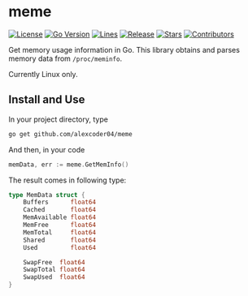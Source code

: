 
# meme

[![License](https://img.shields.io/github/license/alexcoder04/meme)](https://github.com/alexcoder04/meme/blob/main/LICENSE)
[![Go Version](https://img.shields.io/github/go-mod/go-version/alexcoder04/meme)](https://github.com/alexcoder04/meme/blob/main/go.mod)
[![Lines](https://img.shields.io/tokei/lines/github/alexcoder04/meme?label=lines)](https://github.com/alexcoder04/meme/pulse)
[![Release](https://img.shields.io/github/v/release/alexcoder04/meme?display_name=tag&sort=semver)](https://github.com/alexcoder04/meme/releases/latest)
[![Stars](https://img.shields.io/github/stars/alexcoder04/meme)](https://github.com/alexcoder04/meme/stargazers)
[![Contributors](https://img.shields.io/github/contributors-anon/alexcoder04/meme)](https://github.com/alexcoder04/meme/graphs/contributors)

Get memory usage information in Go. This library obtains and parses memory data from `/proc/meminfo`.

Currently Linux only.

## Install and Use

In your project directory, type

```sh
go get github.com/alexcoder04/meme
```

And then, in your code

```go
memData, err := meme.GetMemInfo()
```

The result comes in following type:

```go
type MemData struct {
	Buffers      float64
	Cached       float64
	MemAvailable float64
	MemFree      float64
	MemTotal     float64
	Shared       float64
	Used         float64

	SwapFree  float64
	SwapTotal float64
	SwapUsed  float64
}
```
